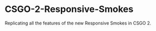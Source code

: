 # CSGO-2-Responsive-Smokes
<p>Replicating all the features of the new Responsive Smokes in CSGO 2.</p
<img src="https://github.com/thetrippp/CSGO-2-Responsive-Smokes/blob/main/CSGOResponsiveSmokes1.gif">

